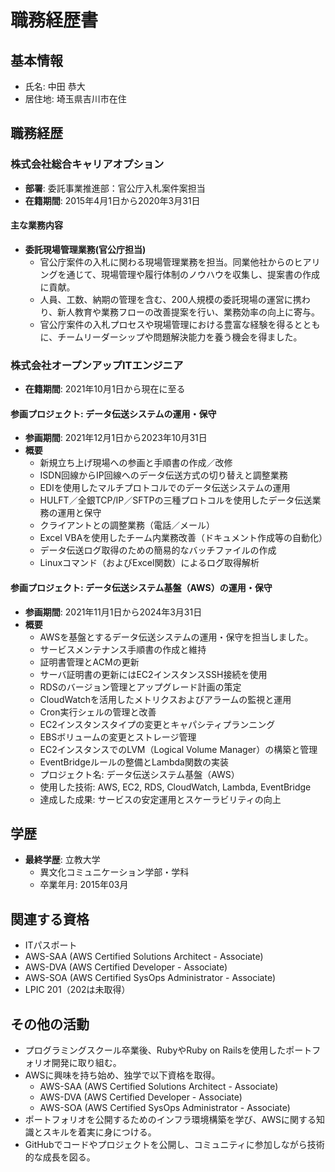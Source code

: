 # 職務経歴書

## 基本情報
- 氏名: 中田 恭大
- 居住地: 埼玉県吉川市在住

## 職務経歴
### 株式会社総合キャリアオプション
- **部署**: 委託事業推進部：官公庁入札案件案担当
- **在籍期間**: 2015年4月1日から2020年3月31日

#### 主な業務内容
- **委託現場管理業務(官公庁担当)**
  - 官公庁案件の入札に関わる現場管理業務を担当。同業他社からのヒアリングを通じて、現場管理や履行体制のノウハウを収集し、提案書の作成に貢献。
  - 人員、工数、納期の管理を含む、200人規模の委託現場の運営に携わり、新人教育や業務フローの改善提案を行い、業務効率の向上に寄与。
  - 官公庁案件の入札プロセスや現場管理における豊富な経験を得るとともに、チームリーダーシップや問題解決能力を養う機会を得ました。


### 株式会社オープンアップITエンジニア
- **在籍期間**: 2021年10月1日から現在に至る

#### 参画プロジェクト: データ伝送システムの運用・保守
- **参画期間**: 2021年12月1日から2023年10月31日
- **概要**
  - 新規立ち上げ現場への参画と手順書の作成／改修
  - ISDN回線からIP回線へのデータ伝送方式の切り替えと調整業務
  - EDIを使用したマルチプロトコルでのデータ伝送システムの運用
  - HULFT／全銀TCP/IP／SFTPの三種プロトコルを使用したデータ伝送業務の運用と保守
  - クライアントとの調整業務（電話／メール）
  - Excel VBAを使用したチーム内業務改善（ドキュメント作成等の自動化）
  - データ伝送ログ取得のための簡易的なバッチファイルの作成
  - Linuxコマンド（およびExcel関数）によるログ取得解析

#### 参画プロジェクト: データ伝送システム基盤（AWS）の運用・保守
- **参画期間**: 2021年11月1日から2024年3月31日
- **概要**
  - AWSを基盤とするデータ伝送システムの運用・保守を担当しました。
  - サービスメンテナンス手順書の作成と維持
  - 証明書管理とACMの更新
  - サーバ証明書の更新にはEC2インスタンスSSH接続を使用
  - RDSのバージョン管理とアップグレード計画の策定
  - CloudWatchを活用したメトリクスおよびアラームの監視と運用
  - Cron実行シェルの管理と改善
  - EC2インスタンスタイプの変更とキャパシティプランニング
  - EBSボリュームの変更とストレージ管理
  - EC2インスタンスでのLVM（Logical Volume Manager）の構築と管理
  - EventBridgeルールの整備とLambda関数の実装
  - プロジェクト名: データ伝送システム基盤（AWS）
  - 使用した技術: AWS, EC2, RDS, CloudWatch, Lambda, EventBridge
  - 達成した成果: サービスの安定運用とスケーラビリティの向上

## 学歴
- **最終学歴**: 立教大学
  - 異文化コミュニケーション学部・学科
  - 卒業年月: 2015年03月

## 関連する資格
- ITパスポート
- AWS-SAA (AWS Certified Solutions Architect - Associate)
- AWS-DVA (AWS Certified Developer - Associate)
- AWS-SOA (AWS Certified SysOps Administrator - Associate)
- LPIC 201（202は未取得）

## その他の活動

- プログラミングスクール卒業後、RubyやRuby on Railsを使用したポートフォリオ開発に取り組む。
- AWSに興味を持ち始め、独学で以下資格を取得。
  - AWS-SAA (AWS Certified Solutions Architect - Associate)
  - AWS-DVA (AWS Certified Developer - Associate)
  - AWS-SOA (AWS Certified SysOps Administrator - Associate)
- ポートフォリオを公開するためのインフラ環境構築を学び、AWSに関する知識とスキルを着実に身につける。
- GitHubでコードやプロジェクトを公開し、コミュニティに参加しながら技術的な成長を図る。
